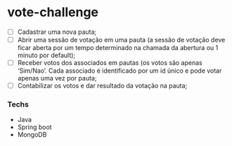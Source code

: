 # vote-challenge

- [ ] Cadastrar uma nova pauta;
- [ ] Abrir uma sessão de votação em uma pauta (a sessão de votação deve ficar aberta por um tempo determinado na chamada da abertura ou 1 minuto por default);
- [ ] Receber votos dos associados em pautas (os votos são apenas ‘Sim/Nao’. Cada associado é identificado por um id único e pode votar apenas uma vez por pauta;
- [ ] Contabilizar os votos e dar resultado da votação na pauta;

### Techs

- Java
- Spring boot
- MongoDB
